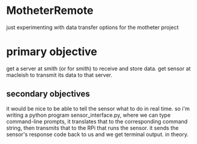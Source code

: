 # MotheterRemote
just experimenting with data transfer options for the motheter project

# primary objective
get a server at smith (or for smith) to receive and store data. get sensor at macleish to transmit its data to that server.

## secondary objectives
it would be nice to be able to tell the sensor what to do in real time. so i'm writing a python program sensor_interface.py, where we can type command-line prompts, it translates that to the corresponding command string, then transmits that to the RPi that runs the sensor. it sends the sensor's response code back to us and we get terminal output. in theory.